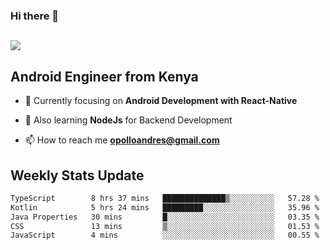 ### Hi there 👋
<h2 align="left"><img src="https://readme-typing-svg.herokuapp.com?color=000000&lines=I'm+Andrew+Opollo😊;Welcome+to+my+Github😜"> </h2>

## Android Engineer from Kenya


- 🌱 Currently focusing on **Android Development with React-Native**

- 🔭 Also learning **NodeJs** for Backend Development

- 📫 How to reach me **opolloandres@gmail.com**


## Weekly Stats Update
<!--START_SECTION:waka-->

```txt
TypeScript        8 hrs 37 mins   ██████████████▒░░░░░░░░░░   57.28 %
Kotlin            5 hrs 24 mins   █████████░░░░░░░░░░░░░░░░   35.96 %
Java Properties   30 mins         █░░░░░░░░░░░░░░░░░░░░░░░░   03.35 %
CSS               13 mins         ▒░░░░░░░░░░░░░░░░░░░░░░░░   01.53 %
JavaScript        4 mins          ░░░░░░░░░░░░░░░░░░░░░░░░░   00.55 %
```

<!--END_SECTION:waka-->



